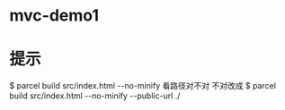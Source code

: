 # mvc-demo1
# 提示
 $ parcel build src/index.html --no-minify
 看路径对不对
 不对改成
 $ parcel build src/index.html --no-minify --public-url ./